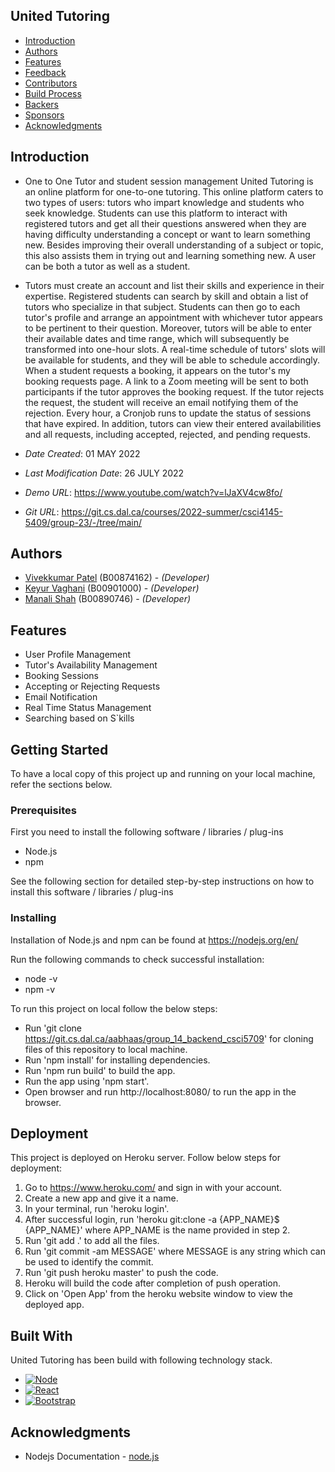 ## United Tutoring

- [Introduction](#introduction)
- [Authors](#authors)
- [Features](#features)
- [Feedback](#feedback)
- [Contributors](#contributors)
- [Build Process](#build-process)
- [Backers](#backers-)
- [Sponsors](#sponsors-)
- [Acknowledgments](#acknowledgments)




## Introduction 

* One to One Tutor and student session management
United Tutoring is an online platform for one-to-one tutoring. This online platform caters to two
types of users: tutors who impart knowledge and students who seek knowledge. Students can use
this platform to interact with registered tutors and get all their questions answered when they are
having difficulty understanding a concept or want to learn something new. Besides improving their
overall understanding of a subject or topic, this also assists them in trying out and learning
something new. A user can be both a tutor as well as a student.

* Tutors must create an account and list their skills and experience in their expertise. Registered
students can search by skill and obtain a list of tutors who specialize in that subject. Students can
then go to each tutor's profile and arrange an appointment with whichever tutor appears to be
pertinent to their question. Moreover, tutors will be able to enter their available dates and time
range, which will subsequently be transformed into one-hour slots. A real-time schedule of tutors'
slots will be available for students, and they will be able to schedule accordingly. When a student
requests a booking, it appears on the tutor's my booking requests page. A link to a Zoom meeting
will be sent to both participants if the tutor approves the booking request. If the tutor rejects the
request, the student will receive an email notifying them of the rejection. Every hour, a Cronjob
runs to update the status of sessions that have expired. In addition, tutors can view their entered
availabilities and all requests, including accepted, rejected, and pending requests.

* *Date Created*: 01 MAY 2022
* *Last Modification Date*: 26 JULY 2022
* *Demo URL*: <https://www.youtube.com/watch?v=lJaXV4cw8fo/>
* *Git URL*: <https://git.cs.dal.ca/courses/2022-summer/csci4145-5409/group-23/-/tree/main/> 

## Authors

* [Vivekkumar Patel](vv662564@dal.ca) (B00874162) - *(Developer)*
* [Keyur Vaghani](ky360972@dal.ca) (B00901000) - *(Developer)*
* [Manali Shah](lokansh.gupta@dal.ca) (B00890746) - *(Developer)*


## Features
* User Profile Management
* Tutor's Availability Management
* Booking Sessions
* Accepting or Rejecting Requests
* Email Notification
* Real Time Status Management
* Searching based on S`kills

## Getting Started

To have a local copy of this project up and running on your local machine, refer the sections below.
### Prerequisites

First you need to install the following software / libraries / plug-ins

* Node.js
* npm

See the following section for detailed step-by-step instructions on how to install this software / libraries / plug-ins

### Installing

Installation of Node.js and npm can be found at https://nodejs.org/en/

Run the following commands to check successful installation:

* node -v
* npm -v

To run this project on local follow the below steps:

* Run 'git clone https://git.cs.dal.ca/aabhaas/group_14_backend_csci5709' for cloning files of this repository to local machine.
* Run 'npm install' for installing dependencies.
* Run 'npm run build' to build the app.
* Run the app using 'npm start'.
* Open browser and run http://localhost:8080/ to run the app in the browser.

## Deployment

This project is deployed on Heroku server. Follow below steps for deployment:

1. Go to https://www.heroku.com/ and sign in with your account.
2. Create a new app and give it a name.
3. In your terminal, run 'heroku login'.
4. After successful login, run 'heroku git:clone -a {APP_NAME}$ {APP_NAME}' where APP_NAME is the name provided in step 2.
5. Run 'git add .' to add all the files.
6. Run  'git commit -am MESSAGE' where MESSAGE is any string which can be used to identify the commit.
7. Run 'git push heroku master' to push the code.
8. Heroku will build the code after completion of push operation.
9. Click on 'Open App' from the heroku website window to view the deployed app.

## Built With

United Tutoring has been build with following technology stack.

* [![Node][Node.com]][Node-url]
* [![React][React.js]][React-url]
* [![Bootstrap][Bootstrap.com]][Bootstrap-url]



## Acknowledgments

* Nodejs Documentation - [node.js](https://nodejs.org/en/docs/)


<!-- LINKS & IMAGES -->
[React.js]: https://img.shields.io/badge/React-20232A?style=for-the-badge&logo=react&logoColor=61DAFB
[React-url]: https://reactjs.org/
[Node.com]: https://badges.aleen42.com/src/node.svg
[Node-url]: https://nodejs.org/en/
[Bootstrap.com]: https://img.shields.io/badge/Bootstrap-563D7C?style=for-the-badge&logo=bootstrap&logoColor=white
[Bootstrap-url]: https://getbootstrap.com
